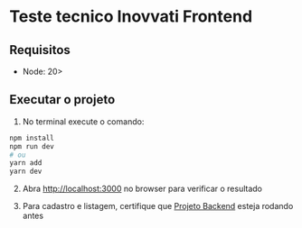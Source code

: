 # Teste tecnico Inovvati Frontend

## Requisitos
* Node: 20> 

## Executar o projeto
1. No terminal execute o comando: 
```bash
npm install
npm run dev
# ou
yarn add
yarn dev
```
2. Abra [http://localhost:3000](http://localhost:3000) no browser para verificar o resultado

3. Para cadastro e listagem, certifique que [Projeto Backend](https://github.com/lcsgauna/teste-tecnico-inovvati-backend) esteja rodando antes